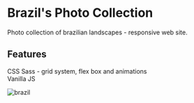 # Brazil's Photo Collection

Photo collection of brazilian landscapes - responsive web site.

## Features

CSS Sass - grid system, flex box and animations\
Vanilla JS

![brazil](https://github.com/BibianaBalBar/Brazil-Photo-Collection/blob/main/img/brazil1.gif)
